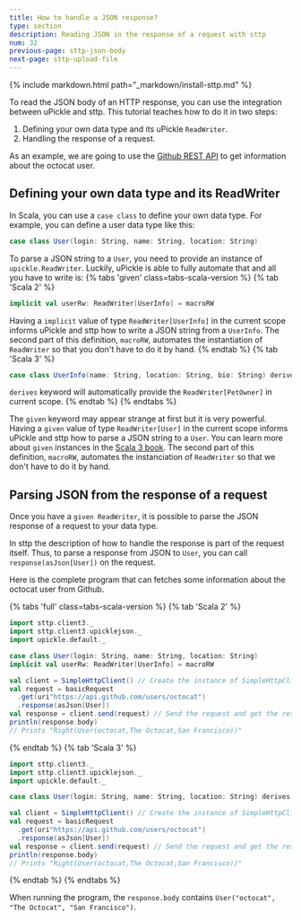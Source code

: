 ```yaml
---
title: How to handle a JSON response?
type: section
description: Reading JSON in the response of a request with sttp
num: 32
previous-page: sttp-json-body
next-page: sttp-upload-file
---
```


{% include markdown.html path="_markdown/install-sttp.md" %}

To read the JSON body of an HTTP response, you can use the integration between uPickle and sttp.
This tutorial teaches how to do it in two steps:
1. Defining your own data type and its uPickle `ReadWriter`.
2. Handling the response of a request.

As an example, we are going to use the [Github REST API](https://docs.github.com/en/rest/users) to get information about the octocat user.

## Defining your own data type and its ReadWriter

In Scala, you can use a `case class` to define your own data type.
For example, you can define a user data type like this:
```scala
case class User(login: String, name: String, location: String)
```

To parse a JSON string to a `User`, you need to provide an instance of `upickle.ReadWriter`.
Luckily, uPickle is able to fully automate that and all you have to write is:
{% tabs 'given' class=tabs-scala-version %}
{% tab 'Scala 2' %}
```scala
implicit val userRw: ReadWriter[UserInfo] = macroRW
```
Having a `implicit` value of type `ReadWriter[UserInfo]` in the current scope informs uPickle and sttp how to write a JSON string from a `UserInfo`.
The second part of this definition, `macroRW`, automates the instantiation of `ReadWriter` so that you don't have to do it by hand.
{% endtab %}
{% tab 'Scala 3' %}
```scala
case class UserInfo(name: String, location: String, bio: String) derives ReadWriter
```
`derives` keyword will automatically provide the `ReadWriter[PetOwner]` in current scope.
{% endtab %}
{% endtabs %}

The `given` keyword may appear strange at first but it is very powerful.
Having a `given` value of type `ReadWriter[User]` in the current scope informs uPickle and sttp how to parse a JSON string to a `User`.
You can learn more about `given` instances in the [Scala 3 book](https://docs.scala-lang.org/scala3/book/ca-given-using-clauses.html).
The second part of this definition, `macroRW`, automates the instanciation of `ReadWriter` so that we don't have to do it by hand.

## Parsing JSON from the response of a request
Once you have a `given ReadWriter`, it is possible to parse the JSON response of a request to your data type.

In sttp the description of how to handle the response is part of the request itself.
Thus, to parse a response from JSON to `User`, you can call `response(asJson[User])` on the request.

Here is the complete program that can fetches some information about the octocat user from Github.

{% tabs 'full' class=tabs-scala-version %}
{% tab 'Scala 2' %}
```scala
import sttp.client3._
import sttp.client3.upicklejson._
import upickle.default._

case class User(login: String, name: String, location: String)
implicit val userRw: ReadWriter[UserInfo] = macroRW

val client = SimpleHttpClient() // Create the instance of SimpleHttpClient
val request = basicRequest
  .get(uri"https://api.github.com/users/octocat") 
  .response(asJson[User])
val response = client.send(request) // Send the request and get the response as a User
println(response.body)
// Prints "Right(User(octocat,The Octocat,San Francisco))"
```
{% endtab %}
{% tab 'Scala 3' %}
```scala
import sttp.client3._
import sttp.client3.upicklejson._
import upickle.default._

case class User(login: String, name: String, location: String) derives ReadWriter

val client = SimpleHttpClient() // Create the instance of SimpleHttpClient
val request = basicRequest
  .get(uri"https://api.github.com/users/octocat") 
  .response(asJson[User])
val response = client.send(request) // Send the request and get the response as a User
println(response.body)
// Prints "Right(User(octocat,The Octocat,San Francisco))"
```
{% endtab %}
{% endtabs %}

When running the program, the `response.body` contains `User("octocat", "The Octocat", "San Francisco")`.
